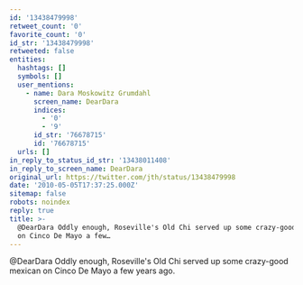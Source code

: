 ```yaml
---
id: '13438479998'
retweet_count: '0'
favorite_count: '0'
id_str: '13438479998'
retweeted: false
entities:
  hashtags: []
  symbols: []
  user_mentions:
    - name: Dara Moskowitz Grumdahl
      screen_name: DearDara
      indices:
        - '0'
        - '9'
      id_str: '76678715'
      id: '76678715'
  urls: []
in_reply_to_status_id_str: '13438011408'
in_reply_to_screen_name: DearDara
original_url: https://twitter.com/jth/status/13438479998
date: '2010-05-05T17:37:25.000Z'
sitemap: false
robots: noindex
reply: true
title: >-
  @DearDara Oddly enough, Roseville's Old Chi served up some crazy-good mexican
  on Cinco De Mayo a few…
---
```


@DearDara Oddly enough, Roseville's Old Chi served up some crazy-good mexican on Cinco De Mayo a few years ago.